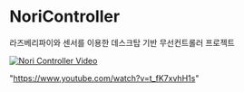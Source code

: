 # NoriController
라즈베리파이와 센서를 이용한  데스크탑 기반 무선컨트롤러 프로젝트

[![Nori Controller Video](https://img.youtube.com/vi/t_fK7xvhH1s/0.jpg )](https://www.youtube.com/watch?v=t_fK7xvhH1s)


"https://www.youtube.com/watch?v=t_fK7xvhH1s"
